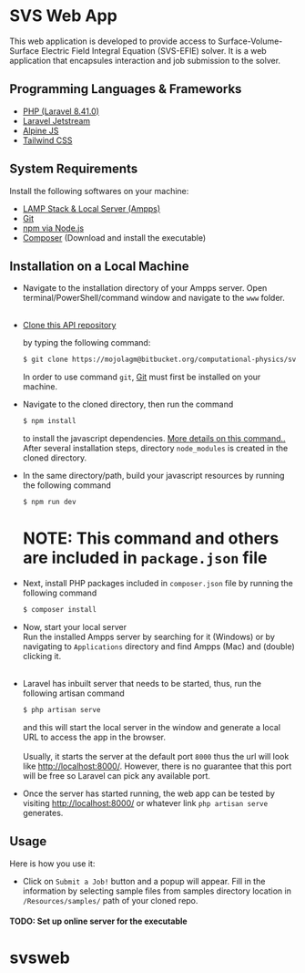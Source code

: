 SVS Web App
==============

This web application is developed to provide access to Surface-Volume-Surface Electric Field Integral Equation (SVS-EFIE) solver. 
It is a web application that encapsules interaction and job submission to the solver. 


Programming Languages & Frameworks
-----------------------------------
 * [PHP (Laravel 8.41.0)](https://laravel.com/docs/8.x/)
 * [Laravel Jetstream](https://jetstream.laravel.com/2.x/introduction.html)
 * [Alpine JS](https://laravel-livewire.com/docs/2.x/alpine-js)
 * [Tailwind CSS](https://tailwindcss.com/docs)


System Requirements
-------------------

Install the following softwares on your machine:

 * [LAMP Stack & Local Server (Ampps)](https://ampps.com/download)
 * [Git](https://git-scm.com/downloads)
 * [npm via Node.js](https://www.npmjs.com/get-npm)
 * [Composer](https://getcomposer.org/download/) (Download and install the executable)
 


Installation on a Local Machine
-----------------------------------

  * Navigate to the installation directory of your Ampps server. 
  	Open terminal/PowerShell/command window and navigate to the `www` folder.<br /><br />
  
  * [Clone this API repository](https://mojolagm@bitbucket.org/computational-physics/svsweb.git) 
  
    by typing the following command: 
    ```bash
    $ git clone https://mojolagm@bitbucket.org/computational-physics/svsweb.git
    ```
    In order to use command `git`, [Git](https://git-scm.com/downloads) must first be installed on your machine.
    
  * Navigate to the cloned directory, then run the command 
    ```bash 
    $ npm install 
    ```
    to install the javascript dependencies. [More details on this command..](https://docs.npmjs.com/cli/install) After several   installation steps, directory `node_modules` is created in the cloned directory.
	
  * In the same directory/path, build your javascript resources by running the following command
	```bash 
    $ npm run dev 
    ```
	# NOTE: This command and others are included in `package.json` file
	
  * Next, install PHP packages included in `composer.json` file by running the following command
	```bash 
    $ composer install
    ```
  
  * Now, start your local server<br />
    Run the installed Ampps server by searching for it (Windows) or by navigating to `Applications` directory and find Ampps (Mac) and (double) clicking it.<br /><br />
    
  * Laravel has inbuilt server that needs to be started, thus, run the following artisan command
	```bash 
    $ php artisan serve
    ```
    and this will start the local server in the window and generate a local URL to access the app in the browser. <br /> <br />
    Usually, it starts the server at the default port `8000` thus the url will look like [http://localhost:8000/](http://localhost:8000/). However, there is no guarantee
    that this port will be free so Laravel can pick any available port.
  
  * Once the server has started running, the web app can be tested by visiting [http://localhost:8000/](http://localhost:8000/) or whatever link `php artisan serve` generates.

Usage
-----

Here is how you use it:

  * Click on `Submit a Job!` button and a popup will appear. Fill in the information by selecting sample files from samples directory location in `/Resources/samples/` path of your cloned repo.

#### TODO: Set up online server for the executable



# svsweb
